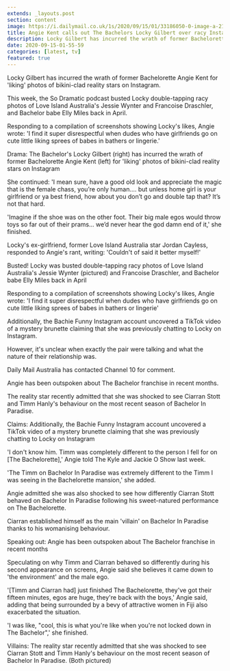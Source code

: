 ```yaml
---
extends: _layouts.post
section: content
image: https://i.dailymail.co.uk/1s/2020/09/15/01/33186050-0-image-a-21_1600130247905.jpg 
title: Angie Kent calls out The Bachelors Locky Gilbert over racy Instagram likes 
description: Locky Gilbert has incurred the wrath of former Bachelorette Angie Kent for liking photos of bikini-clad reality stars on Instagram. 
date: 2020-09-15-01-55-59 
categories: [latest, tv] 
featured: true 
--- 
```

Locky Gilbert has incurred the wrath of former Bachelorette Angie Kent for 'liking' photos of bikini-clad reality stars on Instagram.

This week, the So Dramatic podcast busted Locky double-tapping racy photos of Love Island Australia's Jessie Wynter and Francoise Draschler, and Bachelor babe Elly Miles back in April. 

Responding to a compilation of screenshots showing Locky's likes, Angie wrote: 'I find it super disrespectful when dudes who have girlfriends go on cute little liking sprees of babes in bathers or lingerie.'

Drama: The Bachelor's Locky Gilbert (right) has incurred the wrath of former Bachelorette Angie Kent (left) for 'liking' photos of bikini-clad reality stars on Instagram

She continued: 'I mean sure, have a good old look and appreciate the magic that is the female chass, you’re only human.... but unless home girl is your girlfriend or ya best friend, how about you don’t go and double tap that? It’s not that hard.

'Imagine if the shoe was on the other foot. Their big male egos would throw toys so far out of their prams... we’d never hear the god damn end of it,' she finished.

Locky's ex-girlfriend, former Love Island Australia star Jordan Cayless, responded to Angie's rant, writing: 'Couldn't of said it better myself!'

Busted! Locky was busted double-tapping racy photos of Love Island Australia's Jessie Wynter (pictured) and Francoise Draschler, and Bachelor babe Elly Miles back in April

Responding to a compilation of screenshots showing Locky's likes, Angie wrote: 'I find it super disrespectful when dudes who have girlfriends go on cute little liking sprees of babes in bathers or lingerie'

Additionally, the Bachie Funny Instagram account uncovered a TikTok video of a mystery brunette claiming that she was previously chatting to Locky on Instagram.

However, it's unclear when exactly the pair were talking and what the nature of their relationship was.

Daily Mail Australia has contacted Channel 10 for comment.  

Angie has been outspoken about The Bachelor franchise in recent months.

The reality star recently admitted that she was shocked to see Ciarran Stott and Timm Hanly's behaviour on the most recent season of Bachelor In Paradise.

Claims: Additionally, the Bachie Funny Instagram account uncovered a TikTok video of a mystery brunette claiming that she was previously chatting to Locky on Instagram

'I don't know him. Timm was completely different to the person I fell for on [The Bachelorette],' Angie told The Kyle and Jackie O Show last week. 

'The Timm on Bachelor In Paradise was extremely different to the Timm I was seeing in the Bachelorette mansion,' she added.

Angie admitted she was also shocked to see how differently Ciarran Stott behaved on Bachelor In Paradise following his sweet-natured performance on The Bachelorette.

Ciarran established himself as the main 'villain' on Bachelor In Paradise thanks to his womanising behaviour.

Speaking out: Angie has been outspoken about The Bachelor franchise in recent months

Speculating on why Timm and Ciarran behaved so differently during his second appearance on screens, Angie said she believes it came down to 'the environment' and the male ego.

'[Timm and Ciarran had] just finished The Bachelorette, they've got their fifteen minutes, egos are huge, they're back with the boys,' Angie said, adding that being surrounded by a bevy of attractive women in Fiji also exacerbated the situation.

'I was like, "cool, this is what you're like when you're not locked down in The Bachelor",' she finished. 

Villains: The reality star recently admitted that she was shocked to see Ciarran Stott and Timm Hanly's behaviour on the most recent season of Bachelor In Paradise. (Both pictured)

